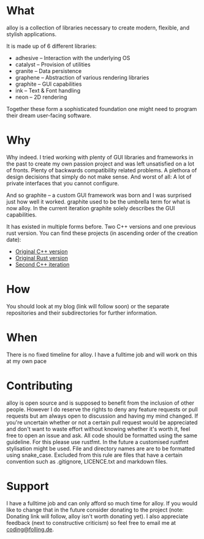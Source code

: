 # What
alloy is a collection of libraries necessary to create modern, flexible, and stylish applications.

It is made up of 6 different libraries:
- adhesive – Interaction with the underlying OS
- catalyst – Provision of utilities
- granite – Data persistence
- graphene – Abstraction of various rendering libraries
- graphite – GUI capabilities
- ink – Text & Font handling
- neon – 2D rendering

Together these form a sophisticated foundation one might need to program their dream user-facing software.

# Why
Why indeed. I tried working with plenty of GUI libraries and frameworks in the past to create my own passion project 
and was left unsatisfied on a lot of fronts.
Plenty of backwards compatibility related problems. A plethora of design decisions that simply do not make sense.
And worst of all: A lot of private interfaces that you cannot configure.

And so graphite – a custom GUI framework was born and I was surprised just how well it worked.
graphite used to be the umbrella term for what is now alloy. In the current iteration graphite solely describes the GUI capabilities.

It has existed in multiple forms before. Two C++ versions and one previous rust version. 
You can find these projects (in ascending order of the creation date):
- [Original C++ version](https://memleak.eu/Folling/graphite)
- [Original Rust version](https://memleak.eu/Folling/graphite-rs)
- [Second C++ iteration](https://memleak.eu/Folling/graphite-CPP-v2)

# How
You should look at my blog (link will follow soon) or the separate repositories and their subdirectories for further information.

# When
There is no fixed timeline for alloy. I have a fulltime job and will work on this at my own pace

# Contributing
alloy is open source and is supposed to benefit from the inclusion of other people. 
However I do reserve the rights to deny any feature requests or pull requests but am always open to discussion and having my mind changed. 
If you're uncertain whether or not a certain pull request would be appreciated and don't want to waste effort without knowing whether it's worth it, feel free to open an issue and ask. 
All code should be formatted using the same guideline. For this please use rustfmt. In the future a customised rustfmt stylisation might be used.
File and directory names are are to be formatted using snake_case. Excluded from this rule are files that have a certain convention such as .gitignore, LICENCE.txt and markdown files.

# Support
I have a fulltime job and can only afford so much time for alloy. If you would like to change that in the future consider donating to the project (note: Donating link will follow, alloy isn't worth donating yet). I also appreciate feedback (next to constructive criticism) so feel free to email me at coding@folling.de. 
